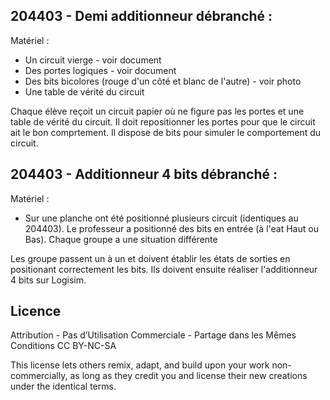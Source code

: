 ## 204403 - Demi additionneur débranché :

Matériel : 
* Un circuit vierge - voir document
* Des portes logiques - voir document
* Des bits bicolores (rouge d'un côté et blanc de l'autre) - voir photo
* Une table de vérité du circuit

Chaque élève reçoit un circuit papier où ne figure pas les portes et une table de vérité du circuit. Il doit repositionner les portes pour que le circuit ait le bon comprtement. Il dispose de bits pour simuler le comportement du circuit.

## 204403 - Additionneur 4 bits débranché :

Matériel :
* Sur une planche ont été positionné plusieurs circuit (identiques au 204403). Le professeur a positionné des bits en entrée (à l'eat Haut ou Bas). Chaque groupe a une situation différente

Les groupe passent un à un et doivent établir les états de sorties en positionant correctement les bits. Ils doivent ensuite réaliser l'additionneur 4 bits sur Logisim.

## Licence
Attribution - Pas d’Utilisation Commerciale - Partage dans les Mêmes Conditions
CC BY-NC-SA

This license lets others remix, adapt, and build upon your work non-commercially, as long as they credit you and license their new creations under the identical terms.
